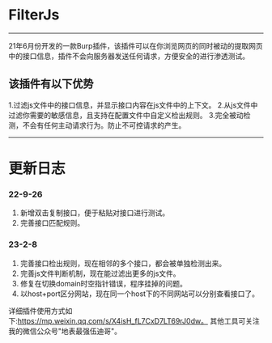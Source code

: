 # FilterJs
---
21年6月份开发的一款Burp插件，该插件可以在你浏览网页的同时被动的提取网页中的接口信息，插件不会向服务器发送任何请求，方便安全的进行渗透测试。
## 该插件有以下优势
1.过滤js文件中的接口信息，并显示接口内容在js文件中的上下文。
2.从js文件中过滤你需要的敏感信息，且支持在配置文件中自定义检出规则。
3.完全被动检测，不会有任何主动请求行为。防止不可控请求的产生。

---


# 更新日志
### 22-9-26 
1. 新增双击复制接口，便于粘贴对接口进行测试。
2. 完善接口匹配规则。
### 23-2-8
1. 完善接口检出规则，现在相邻的多个接口，都会被单独检测出来。
2. 完善js文件判断机制，现在能过滤出更多的js文件。
3. 修复在切换domain时空指针错误，程序挂掉的问题。
4. 以host+port区分网站，现在同一个host下的不同网站可以分别查看接口了。


详细插件使用方式如下:https://mp.weixin.qq.com/s/X4isH_fL7CxD7LT69rJ0dw。
其他工具可关注我的微信公众号"地表最强伍迪哥"。
